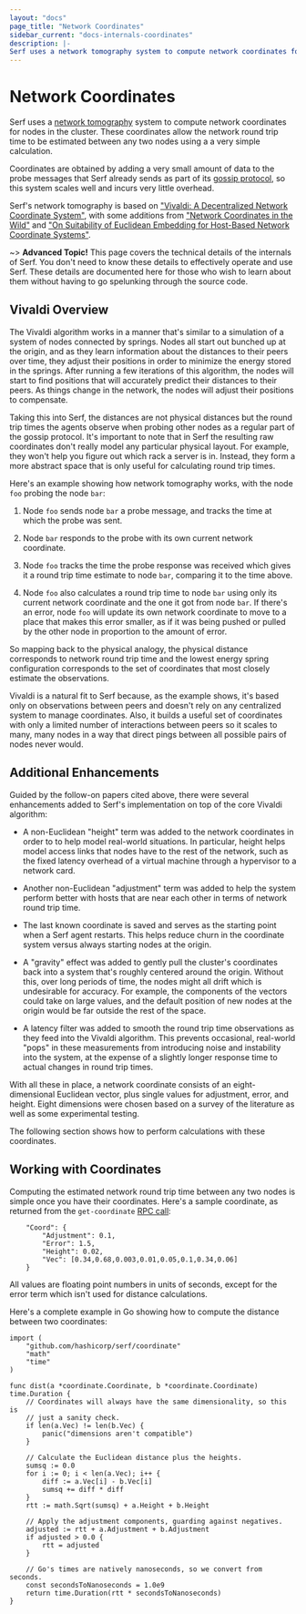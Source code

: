```yaml
---
layout: "docs"
page_title: "Network Coordinates"
sidebar_current: "docs-internals-coordinates"
description: |-
Serf uses a network tomography system to compute network coordinates for nodes in the cluster. These coordinates are useful for easily calculating the estimated network round trip time between any two nodes in the cluster. This page documents the details of this system. The core of the network tomography system us based on Vivaldi: A Decentralized Network Coordinate System, with several improvements based on several follow-on papers.
---
```


# Network Coordinates

Serf uses a [network tomography](https://en.wikipedia.org/wiki/Network_tomography)
system to compute network coordinates for nodes in the cluster. These coordinates
allow the network round trip time to be estimated between any two nodes using a
a very simple calculation.

Coordinates are obtained by adding a very small amount of data to the probe
messages that Serf already sends as part of its [gossip protocol](/docs/internals/gossip.html),
so this system scales well and incurs very little overhead.

Serf's network tomography is based on ["Vivaldi: A Decentralized Network Coordinate System"](http://www.cs.ucsb.edu/~ravenben/classes/276/papers/vivaldi-sigcomm04.pdf), with some additions from ["Network Coordinates in the Wild"](https://www.usenix.org/legacy/events/nsdi07/tech/full_papers/ledlie/ledlie_html/index_save.html) and ["On Suitability of Euclidean Embedding for Host-Based Network Coordinate Systems"](http://user.informatik.uni-goettingen.de/~ychen/NC/Lee10-Suitability-Euclidean-Embedding-TON.pdf).

~> **Advanced Topic!** This page covers the technical details of
the internals of Serf. You don't need to know these details to effectively
operate and use Serf. These details are documented here for those who wish
to learn about them without having to go spelunking through the source code.

## Vivaldi Overview

The Vivaldi algorithm works in a manner that's similar to a simulation of a
system of nodes connected by springs. Nodes all start out bunched up at the origin,
and as they learn information about the distances to their peers over time,
they adjust their positions in order to minimize the energy stored in the
springs. After running a few iterations of this algorithm, the nodes will start
to find positions that will accurately predict their distances to their peers.
As things change in the network, the nodes will adjust their positions to
compensate.

Taking this into Serf, the distances are not physical distances but the round
trip times the agents observe when probing other nodes as a regular part of the
gossip protocol. It's important to note that in Serf the resulting raw coordinates
don't really model any particular physical layout. For example, they won't help
you figure out which rack a server is in. Instead, they form a more abstract
space that is only useful for calculating round trip times.

Here's an example showing how network tomography works, with the node `foo`
probing the node `bar`:

1. Node `foo` sends node `bar` a probe message, and tracks the time at which the
   probe was sent.

1. Node `bar` responds to the probe with its own current network coordinate.

1. Node `foo` tracks the time the probe response was received which gives it a
   round trip time estimate to node `bar`, comparing it to the time above.

1. Node `foo` also calculates a round trip time to node `bar` using only its
   current network coordinate and the one it got from node `bar`. If there's an
   error, node `foo` will update its own network coordinate to move to a place that
   makes this error smaller, as if it was being pushed or pulled by the other
   node in proportion to the amount of error.

So mapping back to the physical analogy, the physical distance corresponds to
network round trip time and the lowest energy spring configuration corresponds
to the set of coordinates that most closely estimate the observations.

Vivaldi is a natural fit to Serf because, as the example shows, it's based only
on observations between peers and doesn't rely on any centralized system to
manage coordinates. Also, it builds a useful set of coordinates with only a
limited number of interactions between peers so it scales to many, many nodes in
a way that direct pings between all possible pairs of nodes never would.

## Additional Enhancements

Guided by the follow-on papers cited above, there were several enhancements
added to Serf's implementation on top of the core Vivaldi algorithm:

* A non-Euclidean "height" term was added to the network coordinates in order to
  to help model real-world situations. In particular, height helps model access
  links that nodes have to the rest of the network, such as the fixed latency
  overhead of a virtual machine through a hypervisor to a network card.

* Another non-Euclidean "adjustment" term was added to help the system perform
  better with hosts that are near each other in terms of network round trip time.

* The last known coordinate is saved and serves as the starting point when a
  Serf agent restarts. This helps reduce churn in the coordinate system versus
  always starting nodes at the origin.

* A "gravity" effect was added to gently pull the cluster's coordinates back
  into a system that's roughly centered around the origin. Without this, over
  long periods of time, the nodes might all drift which is undesirable for
  accuracy. For example, the components of the vectors could take on large
  values, and the default position of new nodes at the origin would be far
  outside the rest of the space.

* A latency filter was added to smooth the round trip time observations as they
  feed into the Vivaldi algorithm. This prevents occasional, real-world "pops"
  in these measurements from introducing noise and instability into the system,
  at the expense of a slightly longer response time to actual changes in round
  trip times.

With all these in place, a network coordinate consists of an eight-dimensional
Euclidean vector, plus single values for adjustment, error, and height. Eight
dimensions were chosen based on a survey of the literature as well as some
experimental testing.

The following section shows how to perform calculations with these coordinates.

## Working with Coordinates

Computing the estimated network round trip time between any two nodes is simple
once you have their coordinates. Here's a sample coordinate, as returned from the
`get-coordinate` [RPC call](/docs/agent/rpc.html):

```
    "Coord": {
        "Adjustment": 0.1,
        "Error": 1.5,
        "Height": 0.02,
        "Vec": [0.34,0.68,0.003,0.01,0.05,0.1,0.34,0.06]
    }
```

All values are floating point numbers in units of seconds, except for the error
term which isn't used for distance calculations.

Here's a complete example in Go showing how to compute the distance between two
coordinates:

```
import (
    "github.com/hashicorp/serf/coordinate"
    "math"
    "time"
)

func dist(a *coordinate.Coordinate, b *coordinate.Coordinate) time.Duration {
    // Coordinates will always have the same dimensionality, so this is
    // just a sanity check.
    if len(a.Vec) != len(b.Vec) {
        panic("dimensions aren't compatible")
    }

    // Calculate the Euclidean distance plus the heights.
    sumsq := 0.0
    for i := 0; i < len(a.Vec); i++ {
        diff := a.Vec[i] - b.Vec[i]
        sumsq += diff * diff
    }
    rtt := math.Sqrt(sumsq) + a.Height + b.Height

    // Apply the adjustment components, guarding against negatives.
    adjusted := rtt + a.Adjustment + b.Adjustment
    if adjusted > 0.0 {
        rtt = adjusted
    }

    // Go's times are natively nanoseconds, so we convert from seconds.
    const secondsToNanoseconds = 1.0e9
    return time.Duration(rtt * secondsToNanoseconds)
}
```
